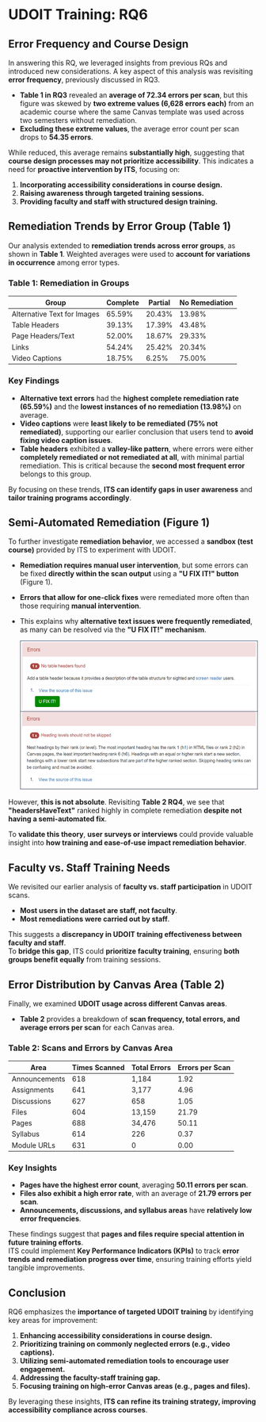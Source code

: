 # UDOIT Training: RQ6

## Error Frequency and Course Design

In answering this RQ, we leveraged insights from previous RQs and introduced new considerations. A key aspect of this analysis was revisiting **error frequency**, previously discussed in RQ3.  

- **Table 1 in RQ3** revealed an **average of 72.34 errors per scan**, but this figure was skewed by **two extreme values (6,628 errors each)** from an academic course where the same Canvas template was used across two semesters without remediation.
- **Excluding these extreme values**, the average error count per scan drops to **54.35 errors**.

While reduced, this average remains **substantially high**, suggesting that **course design processes may not prioritize accessibility**. This indicates a need for **proactive intervention by ITS**, focusing on:

1. **Incorporating accessibility considerations in course design.**
2. **Raising awareness through targeted training sessions.**
3. **Providing faculty and staff with structured design training.**

## Remediation Trends by Error Group (Table 1)

Our analysis extended to **remediation trends across error groups**, as shown in **Table 1**. Weighted averages were used to **account for variations in occurrence** among error types.

### **Table 1: Remediation in Groups**
| Group                          | Complete | Partial | No Remediation |
|--------------------------------|----------|---------|---------------|
| Alternative Text for Images    | 65.59%   | 20.43%  | 13.98%        |
| Table Headers                  | 39.13%   | 17.39%  | 43.48%        |
| Page Headers/Text              | 52.00%   | 18.67%  | 29.33%        |
| Links                          | 54.24%   | 25.42%  | 20.34%        |
| Video Captions                 | 18.75%   | 6.25%   | 75.00%        |

### **Key Findings**
- **Alternative text errors** had the **highest complete remediation rate (65.59%)** and the **lowest instances of no remediation (13.98%)** on average.
- **Video captions** were **least likely to be remediated (75% not remediated)**, supporting our earlier conclusion that users tend to **avoid fixing video caption issues**.
- **Table headers** exhibited a **valley-like pattern**, where errors were either **completely remediated or not remediated at all**, with minimal partial remediation. This is critical because the **second most frequent error** belongs to this group.

By focusing on these trends, **ITS can identify gaps in user awareness** and **tailor training programs accordingly**.

## Semi-Automated Remediation (Figure 1)

To further investigate **remediation behavior**, we accessed a **sandbox (test course)** provided by ITS to experiment with UDOIT.

- **Remediation requires manual user intervention**, but some errors can be fixed **directly within the scan output** using a **"U FIX IT!" button** (Figure 1).
- **Errors that allow for one-click fixes** were remediated more often than those requiring **manual intervention**.
- This explains why **alternative text issues were frequently remediated**, as many can be resolved via the **"U FIX IT!" mechanism**.

  <img src="https://github.com/HassanBerro05/Accessibility-Tool-Analysis/blob/main/Viz/Figure%2032.png" alt="Excel Painter" width="600" height="300">

However, **this is not absolute**. Revisiting **Table 2 RQ4**, we see that **"headersHaveText"** ranked highly in complete remediation **despite not having a semi-automated fix**.  

To **validate this theory**, **user surveys or interviews** could provide valuable insight into **how training and ease-of-use impact remediation behavior**.

## Faculty vs. Staff Training Needs

We revisited our earlier analysis of **faculty vs. staff participation** in UDOIT scans.  
- **Most users in the dataset are staff, not faculty**.
- **Most remediations were carried out by staff**.

This suggests a **discrepancy in UDOIT training effectiveness between faculty and staff**.  
To **bridge this gap**, ITS could **prioritize faculty training**, ensuring **both groups benefit equally** from training sessions.

## Error Distribution by Canvas Area (Table 2)

Finally, we examined **UDOIT usage across different Canvas areas**.  
- **Table 2** provides a breakdown of **scan frequency, total errors, and average errors per scan** for each Canvas area.

### **Table 2: Scans and Errors by Canvas Area**
| Area           | Times Scanned | Total Errors | Errors per Scan |
|---------------|--------------|-------------|----------------|
| Announcements | 618          | 1,184       | 1.92          |
| Assignments   | 641          | 3,177       | 4.96          |
| Discussions   | 627          | 658         | 1.05          |
| Files         | 604          | 13,159      | 21.79         |
| Pages         | 688          | 34,476      | 50.11         |
| Syllabus      | 614          | 226         | 0.37          |
| Module URLs   | 631          | 0           | 0.00          |

### **Key Insights**
- **Pages have the highest error count**, averaging **50.11 errors per scan**.
- **Files also exhibit a high error rate**, with an average of **21.79 errors per scan**.
- **Announcements, discussions, and syllabus areas** have **relatively low error frequencies**.

These findings suggest that **pages and files require special attention in future training efforts**.  
ITS could implement **Key Performance Indicators (KPIs)** to track **error trends and remediation progress over time**, ensuring training efforts yield tangible improvements.

## Conclusion

RQ6 emphasizes the **importance of targeted UDOIT training** by identifying key areas for improvement:
1. **Enhancing accessibility considerations in course design.**
2. **Prioritizing training on commonly neglected errors (e.g., video captions).**
3. **Utilizing semi-automated remediation tools to encourage user engagement.**
4. **Addressing the faculty-staff training gap.**
5. **Focusing training on high-error Canvas areas (e.g., pages and files).**

By leveraging these insights, **ITS can refine its training strategy, improving accessibility compliance across courses**.
